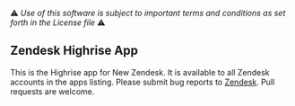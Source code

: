 :warning: *Use of this software is subject to important terms and conditions as set forth in the License file* :warning: 

## Zendesk Highrise App

This is the Highrise app for New Zendesk. It is available to all Zendesk
accounts in the apps listing. Please submit bug reports to
[Zendesk](https://support.zendesk.com/requests/new). Pull requests are welcome.

